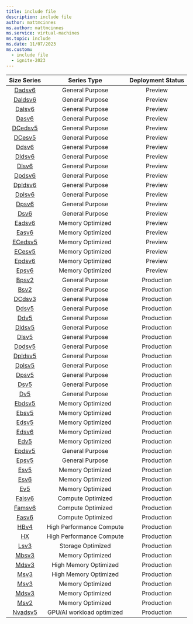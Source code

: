 ```yaml
---
title: include file
description: include file
author: mattmcinnes
ms.author: mattmcinnes
ms.service: virtual-machines
ms.topic: include
ms.date: 11/07/2023
ms.custom:
  - include file
  - ignite-2023
---
```


| Size Series | Series Type | Deployment Status |
|:-:|:-:|:-:|
| [Dadsv6](/azure/virtual-machines/sizes/general-purpose/dadsv6-series)      | General Purpose | Preview    |
| [Daldsv6](/azure/virtual-machines/daldsv6-series)    | General Purpose | Preview    |
| [Dalsv6](/azure/virtual-machines/dalsv6-series)      | General Purpose | Preview    |
| [Dasv6](/azure/virtual-machines/dasv6-series)        | General Purpose | Preview    |
| [DCedsv5](/azure/virtual-machines/dcesv5-dcedsv5-series)     | General Purpose | Preview       |
| [DCesv5](/azure/virtual-machines/dcesv5-dcedsv5-series)      | General Purpose | Preview       |
| [Ddsv6](/azure/virtual-machines/ddsv6-series)       | General Purpose | Preview       |
| [Dldsv6](/azure/virtual-machines/dldsv6-series)      | General Purpose | Preview       |
| [Dlsv6](/azure/virtual-machines/dlsv6-dldsv6-series)       | General Purpose | Preview       |
| [Dpdsv6](/azure/virtual-machines/dpdsv6-series)      | General Purpose | Preview       |
| [Dpldsv6](/azure/virtual-machines/dpldsv6-series)     | General Purpose | Preview       |
| [Dplsv6](/azure/virtual-machines/dplsv6-dpldsv6-series)      | General Purpose | Preview       |
| [Dpsv6](/azure/virtual-machines/dpsv6-series)       | General Purpose | Preview       |
| [Dsv6](/azure/virtual-machines/dsv6-ddsv6-series)        | General Purpose | Preview       |
| [Eadsv6](/azure/virtual-machines/eadsv6-series)      | Memory Optimized | Preview      |
| [Easv6](/azure/virtual-machines/easv6-eadsv6-series)       | Memory Optimized | Preview      |
| [ECedsv5](/azure/virtual-machines/ecesv5-ecedsv5-series)     | Memory Optimized | Preview      |
| [ECesv5](/azure/virtual-machines/ecesv5-ecedsv5-series)      | Memory Optimized | Preview      |
| [Epdsv6](/azure/virtual-machines/epdsv6-series)      | Memory Optimized | Preview      |
| [Epsv6](/azure/virtual-machines/epsv6-series)       | Memory Optimized | Preview      |
| [Bpsv2](/azure/virtual-machines/bpsv2-series)       | General Purpose | Production    |
| [Bsv2](/azure/virtual-machines/bsv2-series)        | General Purpose | Production    |
| [DCdsv3](/azure/virtual-machines/dcdsv3-series)      | General Purpose | Production    |
| [Ddsv5](/azure/virtual-machines/ddsv5-series)       | General Purpose |  Production|
| [Ddv5](/azure/virtual-machines/sizes/general-purpose/ddv5-series) | General Purpose | Production |
| [Dldsv5](/azure/virtual-machines/dlsv5-dldsv5-series) | General Purpose | Production |
| [Dlsv5](/azure/virtual-machines/dlsv5-dldsv5-series)       | General Purpose | Production    |
| [Dpdsv5](/azure/virtual-machines/dpdsv5-series)     | General Purpose | Production    |
| [Dpldsv5](/azure/virtual-machines/dpldsv5-series)     | General Purpose | Production    |
| [Dplsv5](/azure/virtual-machines/dplsv5-dpldsv5-series)      | General Purpose | Production    |
| [Dpsv5](/azure/virtual-machines/dpsv5-dpdsv5-series)       | General Purpose | Production    |
| [Dsv5](/azure/virtual-machines/dsv5-ddsv6-series)        | General Purpose | Production    |
| [Dv5](/azure/virtual-machines/dv5-series)         | General Purpose | Production    |
| [Ebdsv5](/azure/virtual-machines/ebdsv5-ebsv5-series)      | Memory Optimized | Production   |
| [Ebsv5](/azure/virtual-machines/ebsv5-series)       | Memory Optimized | Production   |
| [Edsv5](/azure/virtual-machines/edv5-edsv5-series)       | Memory Optimized | Production   |
| [Edsv6](/azure/virtual-machines/edv6-edsv6-series)       | Memory Optimized | Production   |
| [Edv5](/azure/virtual-machines/edv5-edsv5-series)        | Memory Optimized | Production   |
| [Epdsv5](/azure/virtual-machines/epdsv5-series)      | General Purpose | Production    |
| [Epsv5](/azure/virtual-machines/epsv5-series)       | General Purpose | Production    |
| [Esv5](/azure/virtual-machines/ev5-esv5-series)        | Memory Optimized | Production   |
| [Esv6](/azure/virtual-machines/esv6-edsv6-series)        | Memory Optimized | Production   |
| [Ev5](/azure/virtual-machines/ev5-esv5-series)         | Memory Optimized | Production   |
| [Falsv6](/azure/virtual-machines/fasv6-falsv6-series)      | Compute Optimized | Production  |
| [Famsv6](/azure/virtual-machines/fasv6-falsv6-series)      | Compute Optimized | Production  |
| [Fasv6](/azure/virtual-machines/fasv6-falsv6-series)       | Compute Optimized | Production  |
| [HBv4](/azure/virtual-machines/hbv4-series)   | High Performance Compute | Production |
| [HX](/azure/virtual-machines/hx-series)     | High Performance Compute | Production |
| [Lsv3](/azure/virtual-machines/lsv3-series)        | Storage Optimized | Production  |
| [Mbsv3](/azure/virtual-machines/sizes/memory-optimized/mbsv3-mbdsv3-series)     | Memory Optimized | Production   |
| [Mdsv3](/azure/virtual-machines/msv3-mdsv3-high-memory-series) | High Memory Optimized | Production |
| [Msv3](/azure/virtual-machines/msv3-mdsv3-high-memory-series)  | High Memory Optimized | Production |
| [Msv3](/azure/virtual-machines/msv3-mdsv3-medium-series)      | Memory Optimized | Production   |
| [Mdsv3](/azure/virtual-machines/msv3-mdsv3-medium-series)     | Memory Optimized | Production  |
| [Msv2](/azure/virtual-machines/msv2-series)        | Memory Optimized | Production   |
| [Nvadsv5](/azure/virtual-machines/nva10v5-series)  | GPU/AI workload optimized | Production |
